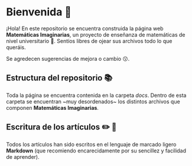 # Bienvenida 👋

¡Hola! En este repositorio se encuentra construida la página web **Matemáticas Imaginarias**, un proyecto de enseñanza de matemáticas de nivel universitario 🏦. Sentíos libres de ojear sus archivos todo lo que queráis. 

Se agredecen sugerencias de mejora o cambio 😗.

## Estructura del repositorio 📚

Toda la página se encuentra contenida en la carpeta *docs*. Dentro de esta carpeta se encuentran ~muy desordenados~ los distintos archivos que componen **Matemáticas Imaginarias**.

## Escritura de los artículos ✏️ 📄

Todos los artículos han sido escritos en el lenguaje de marcado ligero **Markdown** (que recomiendo encarecidamente por su sencillez y facilidad de aprender).
